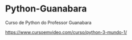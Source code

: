 # Python-Guanabara
 Curso de Python do Professor Guanabara

https://www.cursoemvideo.com/curso/python-3-mundo-1/
